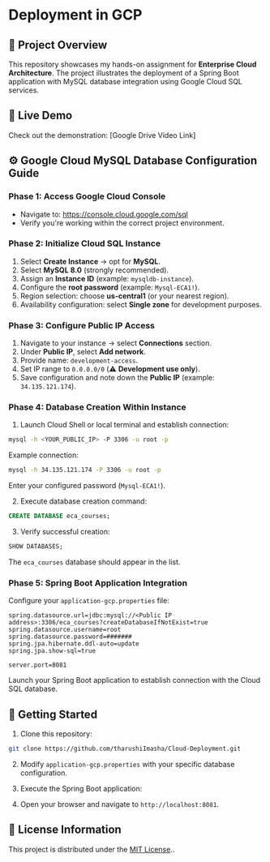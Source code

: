# Deployment in GCP

## 🌟 Project Overview
This repository showcases my hands-on assignment for **Enterprise Cloud Architecture**. The project illustrates the deployment of a Spring Boot application with MySQL database integration using Google Cloud SQL services.

## 🎥 Live Demo
Check out the demonstration: [Google Drive Video Link]

## ⚙️ Google Cloud MySQL Database Configuration Guide

### Phase 1: Access Google Cloud Console
* Navigate to: https://console.cloud.google.com/sql
* Verify you're working within the correct project environment.

### Phase 2: Initialize Cloud SQL Instance
1. Select **Create Instance** → opt for **MySQL**.
2. Select **MySQL 8.0** (strongly recommended).
3. Assign an **Instance ID** (example: `mysqldb-instance`).
4. Configure the **root password** (example: `Mysql-ECA1!`).
5. Region selection: choose **us-central1** (or your nearest region).
6. Availability configuration: select **Single zone** for development purposes.

### Phase 3: Configure Public IP Access
1. Navigate to your instance → select **Connections** section.
2. Under **Public IP**, select **Add network**.
3. Provide name: `development-access`.
4. Set IP range to `0.0.0.0/0` (⚠️ **Development use only**).
5. Save configuration and note down the **Public IP** (example: `34.135.121.174`).

### Phase 4: Database Creation Within Instance
1. Launch Cloud Shell or local terminal and establish connection:

```bash
mysql -h <YOUR_PUBLIC_IP> -P 3306 -u root -p
```

Example connection:

```bash
mysql -h 34.135.121.174 -P 3306 -u root -p
```

Enter your configured password (`Mysql-ECA1!`).

2. Execute database creation command:

```sql
CREATE DATABASE eca_courses;
```

3. Verify successful creation:

```sql
SHOW DATABASES;
```

The `eca_courses` database should appear in the list.

### Phase 5: Spring Boot Application Integration
Configure your `application-gcp.properties` file:

```properties
spring.datasource.url=jdbc:mysql://<Public IP address>:3306/eca_courses?createDatabaseIfNotExist=true
spring.datasource.username=root
spring.datasource.password=#######
spring.jpa.hibernate.ddl-auto=update
spring.jpa.show-sql=true

server.port=8081
```

Launch your Spring Boot application to establish connection with the Cloud SQL database.

## 🚀 Getting Started

1. Clone this repository:

```bash
git clone https://github.com/tharushiImasha/Cloud-Deployment.git
```

2. Modify `application-gcp.properties` with your specific database configuration.
3. Execute the Spring Boot application:

4. Open your browser and navigate to `http://localhost:8081`.


## 📄 License Information
This project is distributed under the [MIT License](LICENSE).. 